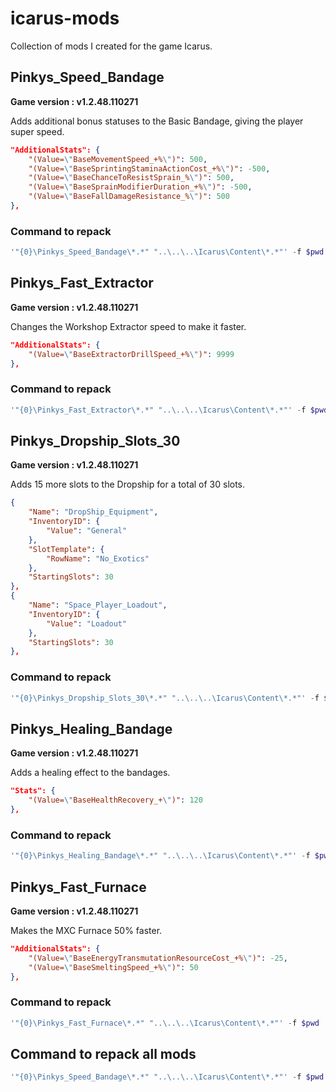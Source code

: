# icarus-mods

Collection of mods I created for the game Icarus.

## Pinkys_Speed_Bandage

**Game version : v1.2.48.110271**

Adds additional bonus statuses to the Basic Bandage, giving the player super speed.

```json
"AdditionalStats": {
    "(Value=\"BaseMovementSpeed_+%\")": 500,
    "(Value=\"BaseSprintingStaminaActionCost_+%\")": -500,
    "(Value=\"BaseChanceToResistSprain_%\")": 500,
    "(Value=\"BaseSprainModifierDuration_+%\")": -500,
    "(Value=\"BaseFallDamageResistance_%\")": 500
},
```

### Command to repack

```powershell
'"{0}\Pinkys_Speed_Bandage\*.*" "..\..\..\Icarus\Content\*.*"' -f $pwd | Out-File release\Pinkys_Speed_Bandage_autogen.txt; .\UnrealPak\Engine\Binaries\Win64\UnrealPak.exe "$pwd\release\Pinkys_Speed_Bandage_P.pak" -platform="Windows" -create="$pwd\release\Pinkys_Speed_Bandage_autogen.txt"
```

## Pinkys_Fast_Extractor

**Game version : v1.2.48.110271**

Changes the Workshop Extractor speed to make it faster.

```json
"AdditionalStats": {
    "(Value=\"BaseExtractorDrillSpeed_+%\")": 9999
},
```

### Command to repack

```powershell
'"{0}\Pinkys_Fast_Extractor\*.*" "..\..\..\Icarus\Content\*.*"' -f $pwd | Out-File release\Pinkys_Fast_Extractor_autogen.txt; .\UnrealPak\Engine\Binaries\Win64\UnrealPak.exe "$pwd\release\Pinkys_Fast_Extractor_P.pak" -platform="Windows" -create="$pwd\release\Pinkys_Fast_Extractor_autogen.txt"
```

## Pinkys_Dropship_Slots_30

**Game version : v1.2.48.110271**

Adds 15 more slots to the Dropship for a total of 30 slots.

```json
{
    "Name": "DropShip_Equipment",
    "InventoryID": {
        "Value": "General"
    },
    "SlotTemplate": {
        "RowName": "No_Exotics"
    },
    "StartingSlots": 30
},
{
    "Name": "Space_Player_Loadout",
    "InventoryID": {
        "Value": "Loadout"
    },
    "StartingSlots": 30
},
```

### Command to repack

```powershell
'"{0}\Pinkys_Dropship_Slots_30\*.*" "..\..\..\Icarus\Content\*.*"' -f $pwd | Out-File release\Pinkys_Dropship_Slots_30_autogen.txt; .\UnrealPak\Engine\Binaries\Win64\UnrealPak.exe "$pwd\release\Pinkys_Dropship_Slots_30_P.pak" -platform="Windows" -create="$pwd\release\Pinkys_Dropship_Slots_30_autogen.txt"
```

## Pinkys_Healing_Bandage

**Game version : v1.2.48.110271**

Adds a healing effect to the bandages.

```json
"Stats": {
    "(Value=\"BaseHealthRecovery_+\")": 120
},
```

### Command to repack

```powershell
'"{0}\Pinkys_Healing_Bandage\*.*" "..\..\..\Icarus\Content\*.*"' -f $pwd | Out-File release\Pinkys_Healing_Bandage_autogen.txt; .\UnrealPak\Engine\Binaries\Win64\UnrealPak.exe "$pwd\release\Pinkys_Healing_Bandage_P.pak" -platform="Windows" -create="$pwd\release\Pinkys_Healing_Bandage_autogen.txt"
```

## Pinkys_Fast_Furnace

**Game version : v1.2.48.110271**

Makes the MXC Furnace 50% faster.

```json
"AdditionalStats": {
    "(Value=\"BaseEnergyTransmutationResourceCost_+%\")": -25,
    "(Value=\"BaseSmeltingSpeed_+%\")": 50
},
```

### Command to repack

```powershell
'"{0}\Pinkys_Fast_Furnace\*.*" "..\..\..\Icarus\Content\*.*"' -f $pwd | Out-File release\Pinkys_Fast_Furnace_autogen.txt; .\UnrealPak\Engine\Binaries\Win64\UnrealPak.exe "$pwd\release\Pinkys_Fast_Furnace_P.pak" -platform="Windows" -create="$pwd\release\Pinkys_Fast_Furnace_autogen.txt"
```

## Command to repack all mods

```powershell
'"{0}\Pinkys_Speed_Bandage\*.*" "..\..\..\Icarus\Content\*.*"' -f $pwd | Out-File release\Pinkys_Speed_Bandage_autogen.txt; .\UnrealPak\Engine\Binaries\Win64\UnrealPak.exe "$pwd\release\Pinkys_Speed_Bandage_P.pak" -platform="Windows" -create="$pwd\release\Pinkys_Speed_Bandage_autogen.txt"; '"{0}\Pinkys_Fast_Extractor\*.*" "..\..\..\Icarus\Content\*.*"' -f $pwd | Out-File release\Pinkys_Fast_Extractor_autogen.txt; .\UnrealPak\Engine\Binaries\Win64\UnrealPak.exe "$pwd\release\Pinkys_Fast_Extractor_P.pak" -platform="Windows" -create="$pwd\release\Pinkys_Fast_Extractor_autogen.txt"; '"{0}\Pinkys_Dropship_Slots_30\*.*" "..\..\..\Icarus\Content\*.*"' -f $pwd | Out-File release\Pinkys_Dropship_Slots_30_autogen.txt; .\UnrealPak\Engine\Binaries\Win64\UnrealPak.exe "$pwd\release\Pinkys_Dropship_Slots_30_P.pak" -platform="Windows" -create="$pwd\release\Pinkys_Dropship_Slots_30_autogen.txt"; '"{0}\Pinkys_Healing_Bandage\*.*" "..\..\..\Icarus\Content\*.*"' -f $pwd | Out-File release\Pinkys_Healing_Bandage_autogen.txt; .\UnrealPak\Engine\Binaries\Win64\UnrealPak.exe "$pwd\release\Pinkys_Healing_Bandage_P.pak" -platform="Windows" -create="$pwd\release\Pinkys_Healing_Bandage_autogen.txt"; '"{0}\Pinkys_Fast_Furnace\*.*" "..\..\..\Icarus\Content\*.*"' -f $pwd | Out-File release\Pinkys_Fast_Furnace_autogen.txt; .\UnrealPak\Engine\Binaries\Win64\UnrealPak.exe "$pwd\release\Pinkys_Fast_Furnace_P.pak" -platform="Windows" -create="$pwd\release\Pinkys_Fast_Furnace_autogen.txt"
```
